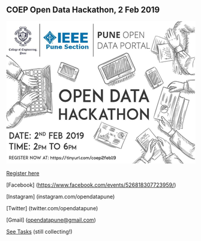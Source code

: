 ## COEP Open Data Hackathon, 2 Feb 2019


![poster](coep2feb_v2.jpg)

[Register here](https://tinyurl.com/coep2feb19)

[Facebook] (https://www.facebook.com/events/526818307723959/)

[Instagram] (instagram.com/opendatapune)

[Twitter] (twitter.com/opendatapune)

[Gmail] (opendatapune@gmail.com)

[See Tasks](https://github.com/opendatapune/Problem-Statements/wiki )  (still collecting!)
